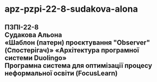 # apz-pzpi-22-8-sudakova-alona  
ПЗПІ-22-8   
Судакова Альона  
«Шаблон (патерн) проєктування "Observer" (Спостерігач)»
«Архітектура програмної системи Duolingo»  
Програмна система для оптимізації процесу неформальної освіти (FocusLearn)  
--- 
